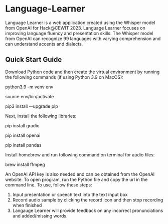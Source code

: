 # Language-Learner
Language Learner is a web application created using the Whisper model from OpenAI for Hack@CEWIT 2023.
Language Learner focuses on improving language fluency and presentation skills.
The Whisper model from OpenAI can recognize 99 languages with varying comprehension and can understand accents and dialects.

## Quick Start Guide
Download Python code and then create the virtual environment by running the following commands (if using Python 3.9 on MacOS):

python3.9 -m venv env

source env/bin/activate

pip3 install --upgrade pip

Next, install the following libraries:

pip install gradio

pip install openai

pip install pandas

Install homebrew and run following command on terminal for audio files:

brew install ffmpeg

An OpenAI API key is also needed and can be obtained from the OpenAI website. To open program, run the Python file and copy the url in the command line.
To use, follow these steps:

1. Input presentation or speech text into the text input box
2. Record audio sample by clicking the record icon and then stop recording when finished
3. Langauge Learner will provide feedback on any incorrect pronunciations and added/missing words.
